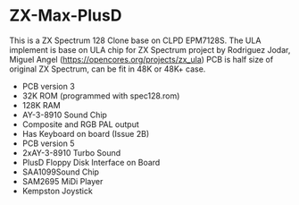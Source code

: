 # ZX-Max-PlusD
This is a ZX Spectrum 128 Clone base on CLPD EPM7128S. The ULA implement is base on ULA chip for ZX Spectrum project by Rodriguez Jodar, Miguel Angel (https://opencores.org/projects/zx_ula)
PCB is half size of original ZX Spectrum, can be fit in 48K or 48K+ case.

- PCB version 3 
- 32K ROM (programmed with spec128.rom)
- 128K RAM
- AY-3-8910 Sound Chip
- Composite and RGB PAL output
- Has Keyboard on board (Issue 2B)
- PCB version 5
- 2xAY-3-8910 Turbo Sound
- PlusD Floppy Disk Interface on Board
- SAA1099Sound Chip
- SAM2695 MiDi Player
- Kempston Joystick
